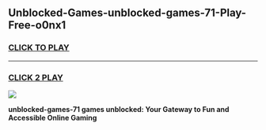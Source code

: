 
## Unblocked-Games-unblocked-games-71-Play-Free-o0nx1
<h3>
<a href="https://premium76.site?title=unblocked-games-71&ref=22A">CLICK TO PLAY</a></h3>
<hr>

<h3>
<a href="https://premium76.site?title=unblocked-games-71&ref=22A">CLICK 2 PLAY</a>
  
</h3>

<a href="https://premium76.site?title=unblocked-games-71&ref=22A"><img src="https://clearcache.store/games.png"></a>


**unblocked-games-71 games unblocked: Your Gateway to Fun and Accessible Online Gaming**
